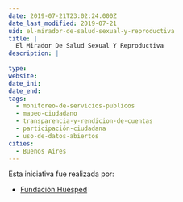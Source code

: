 ```yaml
---
date: 2019-07-21T23:02:24.000Z
date_last_modified: 2019-07-21
uid: el-mirador-de-salud-sexual-y-reproductiva
title: |
  El Mirador De Salud Sexual Y Reproductiva
description: |
  
type: 
website: 
date_ini: 
date_end: 
tags:
  - monitoreo-de-servicios-publicos
  - mapeo-ciudadano
  - transparencia-y-rendicion-de-cuentas
  - participación-ciudadana
  - uso-de-datos-abiertos
cities: 
  - Buenos Aires
---
```


Esta iniciativa fue realizada por:

- [Fundación Huésped](/organizaciones/fundacion-huesped)
